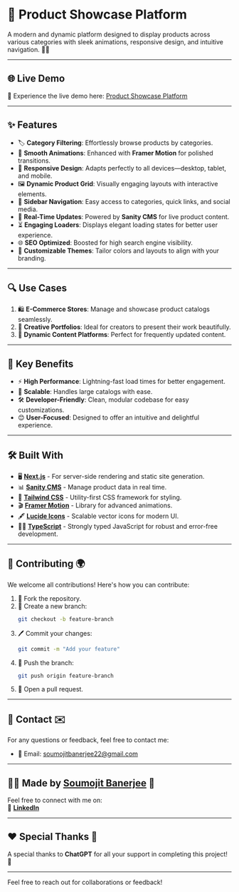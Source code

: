 # 🌟 Product Showcase Platform

A modern and dynamic platform designed to display products across various categories with sleek animations, responsive design, and intuitive navigation. 🚀✨  

---

## 🌐 **Live Demo**  
🎥 Experience the live demo here: [Product Showcase Platform](https://shorturl.at/R9FUV)  

---

## ✨ **Features**  

- 🏷️ **Category Filtering**: Effortlessly browse products by categories.  
- 🎥 **Smooth Animations**: Enhanced with **Framer Motion** for polished transitions.  
- 📱 **Responsive Design**: Adapts perfectly to all devices—desktop, tablet, and mobile.  
- 🖼️ **Dynamic Product Grid**: Visually engaging layouts with interactive elements.  
- 📂 **Sidebar Navigation**: Easy access to categories, quick links, and social media.  
- 🔄 **Real-Time Updates**: Powered by **Sanity CMS** for live product content.  
- ⏳ **Engaging Loaders**: Displays elegant loading states for better user experience.  
- 🌐 **SEO Optimized**: Boosted for high search engine visibility.  
- 🎨 **Customizable Themes**: Tailor colors and layouts to align with your branding.  

---

## 🔍 **Use Cases**  

1. 🛍️ **E-Commerce Stores**: Manage and showcase product catalogs seamlessly.  
2. 🎨 **Creative Portfolios**: Ideal for creators to present their work beautifully.  
3. 📰 **Dynamic Content Platforms**: Perfect for frequently updated content.  

---

## 🚀 **Key Benefits**  

- ⚡ **High Performance**: Lightning-fast load times for better engagement.  
- 🌟 **Scalable**: Handles large catalogs with ease.  
- 🛠️ **Developer-Friendly**: Clean, modular codebase for easy customizations.  
- 😊 **User-Focused**: Designed to offer an intuitive and delightful experience.  

---

## 🛠️ **Built With**  

- 🖥️ **[Next.js](https://nextjs.org/)** - For server-side rendering and static site generation.  
- 📊 **[Sanity CMS](https://www.sanity.io/)** - Manage product data in real time.  
- 🎨 **[Tailwind CSS](https://tailwindcss.com/)** - Utility-first CSS framework for styling.  
- 🎬 **[Framer Motion](https://www.framer.com/motion/)** - Library for advanced animations.  
- 🖋️ **[Lucide Icons](https://lucide.dev/)** - Scalable vector icons for modern UI.  
- 🧑‍💻 **[TypeScript](https://www.typescriptlang.org/)** - Strongly typed JavaScript for robust and error-free development.  

---

## 💬 **Contributing 🌍**

We welcome all contributions! Here's how you can contribute:

1. 🍴 Fork the repository.
2. 🌿 Create a new branch:
    ```bash
    git checkout -b feature-branch
    ```
3. 🖊️ Commit your changes:
    ```bash
    git commit -m "Add your feature"
    ```
4. 🚀 Push the branch:
    ```bash
    git push origin feature-branch
    ```
5. 🔀 Open a pull request.

---

## 📧 **Contact ✉️**

For any questions or feedback, feel free to contact me:

- 📧 Email: [soumojitbanerjee22@gmail.com](mailto:soumojitbanerjee22@gmail.com)

---

## 👨‍💻 **Made by [Soumojit Banerjee](https://www.linkedin.com/in/soumojit-banerjee-4914b3228/)** 💼

Feel free to connect with me on:  
🔗 [**LinkedIn**](https://www.linkedin.com/in/soumojit-banerjee-4914b3228/)  

---

## ❤️ **Special Thanks 🙏**

A special thanks to **ChatGPT** for all your support in completing this project! 🌟

---

Feel free to reach out for collaborations or feedback!
